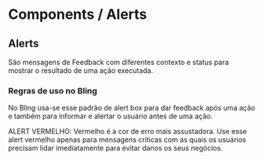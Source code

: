 # Components / Alerts

## Alerts

São mensagens de Feedback com diferentes contexto e status para mostrar o resultado de uma ação executada.

[](_media/live-examples/alerts.html ':include :type=iframe width=100% height=644px')
### Regras de uso no Bling

No Bling usa-se esse padrão de alert box para dar feedback após uma ação e também para informar e alertar o usuário antes de uma ação.

ALERT VERMELHO: Vermelho é a cor de erro mais assustadora. Use esse alert vermelho apenas para mensagens críticas com as quais os usuários precisam lidar imediatamente para evitar danos os seus negócios.
